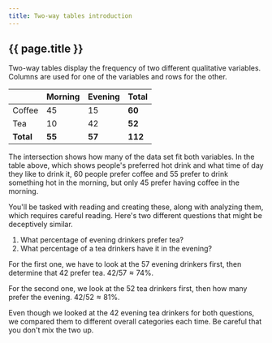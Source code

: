 ```yaml
---
title: Two-way tables introduction
---
```


## {{ page.title }}

Two-way tables display the frequency of two different qualitative variables. Columns are used for one of the variables and rows for the other.

|           | Morning | Evening | Total   |
| --------- | ------- | ------- | ------- |
| Coffee    | 45      | 15      | **60**  |
| Tea       | 10      | 42      | **52**  |
| **Total** | **55**  | **57**  | **112** |

The intersection shows how many of the data set fit both variables. In the table above, which shows people's preferred hot drink and what time of day they like to drink it, 60 people prefer coffee and 55 prefer to drink something hot in the morning, but only 45 prefer having coffee in the morning.

You'll be tasked with reading and creating these, along with analyzing them, which requires careful reading. Here's two different questions that might be deceptively similar.

1. What percentage of evening drinkers prefer tea?
2. What percentage of a tea drinkers have it in the evening?

For the first one, we have to look at the 57 evening drinkers first, then determine that 42 prefer tea. $42/57 \approx 74\%$.

For the second one, we look at the 52 tea drinkers first, then how many prefer the evening. $42/52 \approx 81\%$.

Even though we looked at the 42 evening tea drinkers for both questions, we compared them to different overall categories each time. Be careful that you don't mix the two up.
